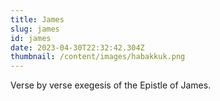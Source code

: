 ```yaml
---
title: James
slug: james
id: james
date: 2023-04-30T22:32:42.304Z
thumbnail: /content/images/habakkuk.png
---
```

V﻿erse by verse exegesis of the Epistle of James.